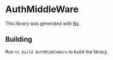# AuthMiddleWare

This library was generated with [Nx](https://nx.dev).

## Building

Run `nx build AuthMiddleWare` to build the library.
